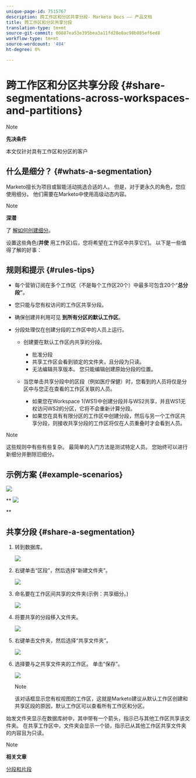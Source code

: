 ```yaml
---
unique-page-id: 7515767
description: 跨工作区和分区共享分段- Marketo Docs —— 产品文档
title: 跨工作区和分区共享分段
translation-type: tm+mt
source-git-commit: 00887ea53e395bea3a11fd28e0ac98b085ef6ed8
workflow-type: tm+mt
source-wordcount: '484'
ht-degree: 0%

---
```



# 跨工作区和分区共享分段 {#share-segmentations-across-workspaces-and-partitions}

>[!NOTE]
>
>**先决条件**
>
>本文仅针对具有工作区和分区的客户

## 什么是细分？ {#whats-a-segmentation}

Marketo擅长为项目或智能活动挑选合适的人。 但是，对于更永久的角色，您应使用细分。 他们需要在Marketo中使用高级动态内容。

>[!NOTE]
>
>**深潜**
>
>了 [解如何创建细分](../../../product-docs/personalization/segmentation-and-snippets/segmentation/create-a-segmentation.md)。

设置这些角色(**并使** 用工作区)后，您将希望在工作区中共享它们。 以下是一些值得了解的好事：

## 规则和提示 {#rules-tips}

* 每个营销订阅在多个工作区（不是每个工作区20个）中最多可包含20个“**总分段”**。
* 您只能与您有权访问的工作区共享分段。
* 确保创建并利用可见 **到所有分区的默认工作区**。

* 分段处理仅在创建分段的工作区中的人员上运行。

   * 创建要在默认工作区内共享的分段。

      * 批准分段
      * 共享工作区会看到锁定的文件夹，且分段为只读。
      * 无法编辑共享版本。 您只能编辑创建原始分段的位置。
   * 当您单击共享分段中的区段（例如医疗保健）时，您看到的人员将仅是分区中与您正在查看的工作区关联的人员。

      * 如果您在Workspace 1(WS1)中创建分段并与WS2共享，并且WS1无权访问WS2的分区，它将不会重新计算分段。
      * 如果您在具有有限分区的工作区中创建分段，然后与另一个工作区共享分段，则接收共享分段的工作区将仅在人员重叠时才会看到人员。


>[!NOTE]
>
>这些规则中有些有些复杂。 最简单的入门方法是测试特定人员。 您始终可以进行新细分并删除旧细分。

## 示例方案 {#example-scenarios}

![](assets/image2015-5-27-16-3a26-3a25.png)

** ![](assets/image2015-5-27-16-3a26-3a48.png)

**

## 共享分段 {#share-a-segmentation}

1. 转到数据库。

   ![](assets/image2017-3-29-8-3a15-3a40.png)

1. 右键单击“区段”，然后选择“新建文件夹”。

   ![](assets/image2017-3-29-8-3a40-3a31.png)

1. 命名要在工作区间共享的文件夹(示例：共享细分。)

   ![](assets/image2017-3-29-8-3a40-3a45.png)

1. 将要共享的分段移入文件夹。

   ![](assets/image2017-3-29-8-3a41-3a3.png)

1. 右键单击文件夹，然后选择“共享文件夹”。

   ![](assets/image2017-3-29-8-3a41-3a19.png)

1. 选择要与之共享文件夹的工作区。 单击“保存”。

   ![](assets/image2015-5-27-11-3a6-3a40.png)

   >[!NOTE]
   >
   >该对话框显示您有权视图的工作区，这就是Marketo建议从默认工作区创建和共享区段的原因，默认工作区可以查看所有工作区和分区。

始发文件夹显示在数据库树中，其中带有一个箭头，指示已与其他工作区共享该文件夹。 在共享工作区中，文件夹会显示一个锁，指示已从其他工作区共享文件夹的内容且为只读。

>[!NOTE]
>
>**相关文章**
>
>[分段和片段](http://docs.marketo.com/display/docs/segmentation+and+snippets)


